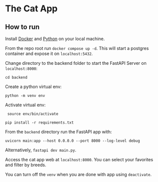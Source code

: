 # The Cat App
## How to run


Install [Docker](https://docs.docker.com/engine/install/) and [Python](https://www.python.org/downloads/) on your local machine. 

From the repo root run  `docker compose up -d`. 
This will start a postgres container and expose it on `localhost:5432`.

Change directory to the backend folder to start the FastAPI Server on `localhost:8000`:
```
cd backend
```

Create a python virtual env:
```
python -m venv env
```


Activate virtual env:
```
 source env/bin/activate
```
```
pip install -r requirements.txt
``` 

From the `backend` directory run the FastAPI app with:
```
uvicorn main:app --host 0.0.0.0 --port 8000 --log-level debug
```

Alternatively, `fastapi dev main.py`. 

Access the cat app web at `localhost:8000`. You can select your favorites and filter by breeds.

You can turn off the `venv` when you are done with app using `deactivate`.
